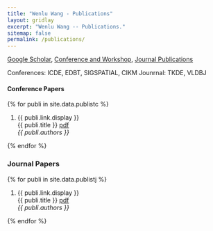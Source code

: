 ```yaml
---
title: "Wenlu Wang - Publications"
layout: gridlay
excerpt: "Wenlu Wang -- Publications."
sitemap: false
permalink: /publications/
---
```


[Google Scholar](https://scholar.google.com/citations?user=YPVtn-UAAAAJ&hl=en), [Conference and Workshop](#conference-papers), [Journal Publications](#journal-papers)

Conferences: ICDE, EDBT, SIGSPATIAL, CIKM
Jounrnal: TKDE, VLDBJ

#### Conference Papers

{% for publi in site.data.publistc %}

1. {{ publi.link.display }} <br />
  {{ publi.title }}  <a href="{{ publi.link.url }}">pdf</a><br />
  <em>{{ publi.authors }} </em>

{% endfor %}

### Journal Papers

{% for publi in site.data.publistj %}

1. {{ publi.link.display }} <br />
  {{ publi.title }}  <a href="{{ publi.link.url }}">pdf</a><br />
  <em>{{ publi.authors }} </em>

{% endfor %}



